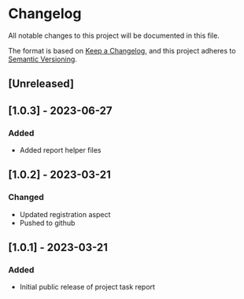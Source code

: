 # Changelog
All notable changes to this project will be documented in this file.

The format is based on [Keep a Changelog](https://keepachangelog.com/en/1.0.0/),
and this project adheres to [Semantic Versioning](https://semver.org/spec/v2.0.0.html).


## [Unreleased]

## [1.0.3] - 2023-06-27
### Added
- Added report helper files

## [1.0.2] - 2023-03-21
### Changed
- Updated registration aspect
- Pushed to github

## [1.0.1] - 2023-03-21
### Added
- Initial public release of project task report